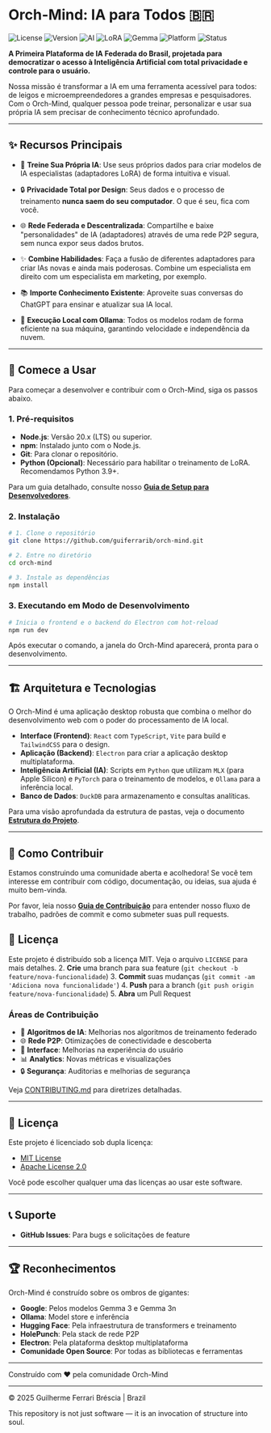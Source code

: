 # Orch-Mind: IA para Todos 🇧🇷

![License](https://img.shields.io/badge/license-MIT%20%2F%20Apache--2.0-green) ![Version](https://img.shields.io/badge/version-0.0.1-brightgreen) ![AI](https://img.shields.io/badge/AI-Federated-purple) ![LoRA](https://img.shields.io/badge/LoRA-P2P%20Sharing-orange) ![Gemma](https://img.shields.io/badge/Gemma-3%20%7C%203n-red) ![Platform](https://img.shields.io/badge/platform-Electron-lightgrey.svg) ![Status](https://img.shields.io/badge/status-em%20desenvolvimento-yellow.svg)

**A Primeira Plataforma de IA Federada do Brasil, projetada para democratizar o acesso à Inteligência Artificial com total privacidade e controle para o usuário.**

Nossa missão é transformar a IA em uma ferramenta acessível para todos: de leigos e microempreendedores a grandes empresas e pesquisadores. Com o Orch-Mind, qualquer pessoa pode treinar, personalizar e usar sua própria IA sem precisar de conhecimento técnico aprofundado.

---

## ✨ Recursos Principais

- 🧠 **Treine Sua Própria IA**: Use seus próprios dados para criar modelos de IA especialistas (adaptadores LoRA) de forma intuitiva e visual.

- 🔒 **Privacidade Total por Design**: Seus dados e o processo de treinamento **nunca saem do seu computador**. O que é seu, fica com você.

- 🌐 **Rede Federada e Descentralizada**: Compartilhe e baixe "personalidades" de IA (adaptadores) através de uma rede P2P segura, sem nunca expor seus dados brutos.

- ✨ **Combine Habilidades**: Faça a fusão de diferentes adaptadores para criar IAs novas e ainda mais poderosas. Combine um especialista em direito com um especialista em marketing, por exemplo.

- 📚 **Importe Conhecimento Existente**: Aproveite suas conversas do ChatGPT para ensinar e atualizar sua IA local.

- 🚀 **Execução Local com Ollama**: Todos os modelos rodam de forma eficiente na sua máquina, garantindo velocidade e independência da nuvem.

---

## 🚀 Comece a Usar

Para começar a desenvolver e contribuir com o Orch-Mind, siga os passos abaixo.

### 1. Pré-requisitos

- **Node.js**: Versão 20.x (LTS) ou superior.
- **npm**: Instalado junto com o Node.js.
- **Git**: Para clonar o repositório.
- **Python (Opcional)**: Necessário para habilitar o treinamento de LoRA. Recomendamos Python 3.9+.

Para um guia detalhado, consulte nosso **[Guia de Setup para Desenvolvedores](./docs/Developer_Setup.md)**.

### 2. Instalação

```bash
# 1. Clone o repositório
git clone https://github.com/guiferrarib/orch-mind.git

# 2. Entre no diretório
cd orch-mind

# 3. Instale as dependências
npm install
```

### 3. Executando em Modo de Desenvolvimento

```bash
# Inicia o frontend e o backend do Electron com hot-reload
npm run dev
```

Após executar o comando, a janela do Orch-Mind aparecerá, pronta para o desenvolvimento.

---

## 🏗️ Arquitetura e Tecnologias

O Orch-Mind é uma aplicação desktop robusta que combina o melhor do desenvolvimento web com o poder do processamento de IA local.

- **Interface (Frontend)**: `React` com `TypeScript`, `Vite` para build e `TailwindCSS` para o design.
- **Aplicação (Backend)**: `Electron` para criar a aplicação desktop multiplataforma.
- **Inteligência Artificial (IA)**: Scripts em `Python` que utilizam `MLX` (para Apple Silicon) e `PyTorch` para o treinamento de modelos, e `Ollama` para a inferência local.
- **Banco de Dados**: `DuckDB` para armazenamento e consultas analíticas.

Para uma visão aprofundada da estrutura de pastas, veja o documento **[Estrutura do Projeto](./docs/introduction/02_Project_Structure.md)**.

---

## 🤝 Como Contribuir

Estamos construindo uma comunidade aberta e acolhedora! Se você tem interesse em contribuir com código, documentação, ou ideias, sua ajuda é muito bem-vinda.

Por favor, leia nosso **[Guia de Contribuição](./docs/Contributing.md)** para entender nosso fluxo de trabalho, padrões de commit e como submeter suas pull requests.

## 📜 Licença

Este projeto é distribuído sob a licença MIT. Veja o arquivo `LICENSE` para mais detalhes.
2. **Crie** uma branch para sua feature (`git checkout -b feature/nova-funcionalidade`)
3. **Commit** suas mudanças (`git commit -am 'Adiciona nova funcionalidade'`)
4. **Push** para a branch (`git push origin feature/nova-funcionalidade`)
5. **Abra** um Pull Request

### Áreas de Contribuição

- 🧠 **Algoritmos de IA**: Melhorias nos algoritmos de treinamento federado
- 🌐 **Rede P2P**: Otimizações de conectividade e descoberta
- 🎨 **Interface**: Melhorias na experiência do usuário
- 📊 **Analytics**: Novas métricas e visualizações
- 🔒 **Segurança**: Auditorias e melhorias de segurança

Veja [CONTRIBUTING.md](./docs/Contributing.md) para diretrizes detalhadas.

---

## 📄 Licença

Este projeto é licenciado sob dupla licença:

- [MIT License](LICENSE-MIT)
- [Apache License 2.0](LICENSE-APACHE)

Você pode escolher qualquer uma das licenças ao usar este software.

---

## 📞 Suporte

- **GitHub Issues**: Para bugs e solicitações de feature

---

## 🏆 Reconhecimentos

Orch-Mind é construído sobre os ombros de gigantes:

- **Google**: Pelos modelos Gemma 3 e Gemma 3n
- **Ollama**: Model store e inferência
- **Hugging Face**: Pela infraestrutura de transformers e treinamento
- **HolePunch**: Pela stack de rede P2P
- **Electron**: Pela plataforma desktop multiplataforma
- **Comunidade Open Source**: Por todas as bibliotecas e ferramentas

---

Construído com ❤️ pela comunidade Orch-Mind

---

© 2025 Guilherme Ferrari Bréscia | Brazil

This repository is not just software — it is an invocation of structure into soul.
